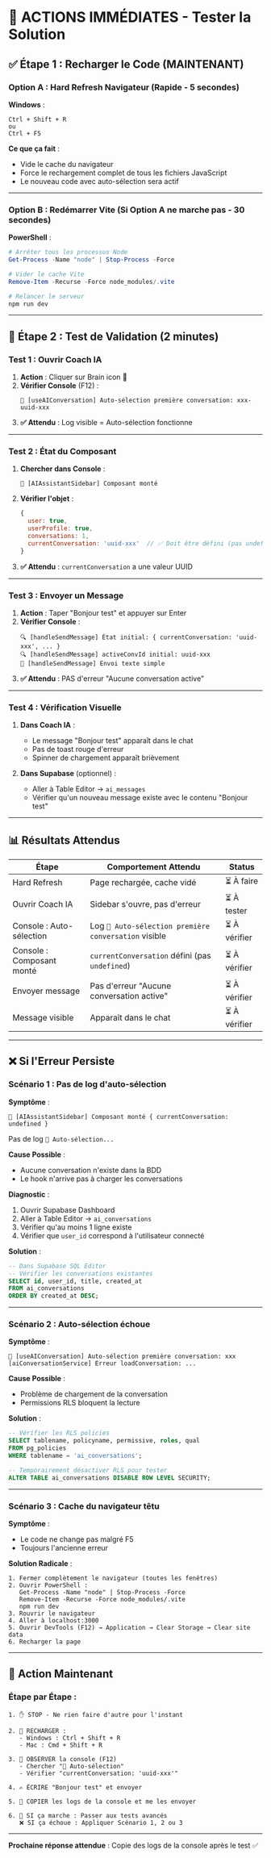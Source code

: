 # 🔄 ACTIONS IMMÉDIATES - Tester la Solution

## ✅ Étape 1 : Recharger le Code (MAINTENANT)

### **Option A : Hard Refresh Navigateur** (Rapide - 5 secondes)

**Windows** :
```
Ctrl + Shift + R
ou
Ctrl + F5
```

**Ce que ça fait** :
- Vide le cache du navigateur
- Force le rechargement complet de tous les fichiers JavaScript
- Le nouveau code avec auto-sélection sera actif

---

### **Option B : Redémarrer Vite** (Si Option A ne marche pas - 30 secondes)

**PowerShell** :
```powershell
# Arrêter tous les processus Node
Get-Process -Name "node" | Stop-Process -Force

# Vider le cache Vite
Remove-Item -Recurse -Force node_modules/.vite

# Relancer le serveur
npm run dev
```

---

## 🧪 Étape 2 : Test de Validation (2 minutes)

### **Test 1 : Ouvrir Coach IA**

1. **Action** : Cliquer sur Brain icon 🧠
2. **Vérifier Console** (F12) :
   ```
   📌 [useAIConversation] Auto-sélection première conversation: xxx-uuid-xxx
   ```
3. **✅ Attendu** : Log visible = Auto-sélection fonctionne

---

### **Test 2 : État du Composant**

1. **Chercher dans Console** :
   ```
   🤖 [AIAssistantSidebar] Composant monté
   ```
2. **Vérifier l'objet** :
   ```javascript
   {
     user: true,
     userProfile: true,
     conversations: 1,
     currentConversation: 'uuid-xxx'  // ✅ Doit être défini (pas undefined)
   }
   ```
3. **✅ Attendu** : `currentConversation` a une valeur UUID

---

### **Test 3 : Envoyer un Message**

1. **Action** : Taper "Bonjour test" et appuyer sur Enter
2. **Vérifier Console** :
   ```
   🔍 [handleSendMessage] État initial: { currentConversation: 'uuid-xxx', ... }
   🔍 [handleSendMessage] activeConvId initial: uuid-xxx
   💬 [handleSendMessage] Envoi texte simple
   ```
3. **✅ Attendu** : PAS d'erreur "Aucune conversation active"

---

### **Test 4 : Vérification Visuelle**

1. **Dans Coach IA** :
   - Le message "Bonjour test" apparaît dans le chat
   - Pas de toast rouge d'erreur
   - Spinner de chargement apparaît brièvement

2. **Dans Supabase** (optionnel) :
   - Aller à Table Editor → `ai_messages`
   - Vérifier qu'un nouveau message existe avec le contenu "Bonjour test"

---

## 📊 Résultats Attendus

| Étape | Comportement Attendu | Status |
|-------|---------------------|--------|
| Hard Refresh | Page rechargée, cache vidé | ⏳ À faire |
| Ouvrir Coach IA | Sidebar s'ouvre, pas d'erreur | ⏳ À tester |
| Console : Auto-sélection | Log `📌 Auto-sélection première conversation` visible | ⏳ À vérifier |
| Console : Composant monté | `currentConversation` défini (pas `undefined`) | ⏳ À vérifier |
| Envoyer message | Pas d'erreur "Aucune conversation active" | ⏳ À vérifier |
| Message visible | Apparaît dans le chat | ⏳ À vérifier |

---

## ❌ Si l'Erreur Persiste

### **Scénario 1 : Pas de log d'auto-sélection**

**Symptôme** :
```
🤖 [AIAssistantSidebar] Composant monté { currentConversation: undefined }
```
Pas de log `📌 Auto-sélection...`

**Cause Possible** :
- Aucune conversation n'existe dans la BDD
- Le hook n'arrive pas à charger les conversations

**Diagnostic** :
1. Ouvrir Supabase Dashboard
2. Aller à Table Editor → `ai_conversations`
3. Vérifier qu'au moins 1 ligne existe
4. Vérifier que `user_id` correspond à l'utilisateur connecté

**Solution** :
```sql
-- Dans Supabase SQL Editor
-- Vérifier les conversations existantes
SELECT id, user_id, title, created_at 
FROM ai_conversations 
ORDER BY created_at DESC;
```

---

### **Scénario 2 : Auto-sélection échoue**

**Symptôme** :
```
📌 [useAIConversation] Auto-sélection première conversation: xxx
[aiConversationService] Erreur loadConversation: ...
```

**Cause Possible** :
- Problème de chargement de la conversation
- Permissions RLS bloquent la lecture

**Solution** :
```sql
-- Vérifier les RLS policies
SELECT tablename, policyname, permissive, roles, qual 
FROM pg_policies 
WHERE tablename = 'ai_conversations';

-- Temporairement désactiver RLS pour tester
ALTER TABLE ai_conversations DISABLE ROW LEVEL SECURITY;
```

---

### **Scénario 3 : Cache du navigateur têtu**

**Symptôme** :
- Le code ne change pas malgré F5
- Toujours l'ancienne erreur

**Solution Radicale** :
```
1. Fermer complètement le navigateur (toutes les fenêtres)
2. Ouvrir PowerShell :
   Get-Process -Name "node" | Stop-Process -Force
   Remove-Item -Recurse -Force node_modules/.vite
   npm run dev
3. Rouvrir le navigateur
4. Aller à localhost:3000
5. Ouvrir DevTools (F12) → Application → Clear Storage → Clear site data
6. Recharger la page
```

---

## 🎯 Action Maintenant

### **Étape par Étape** :

```
1. ✋ STOP - Ne rien faire d'autre pour l'instant

2. 🔄 RECHARGER :
   - Windows : Ctrl + Shift + R
   - Mac : Cmd + Shift + R

3. 👀 OBSERVER la console (F12)
   - Chercher "📌 Auto-sélection"
   - Vérifier "currentConversation: 'uuid-xxx'"

4. ✍️ ÉCRIRE "Bonjour test" et envoyer

5. 📝 COPIER les logs de la console et me les envoyer

6. 🎉 SI ça marche : Passer aux tests avancés
   ❌ SI ça échoue : Appliquer Scénario 1, 2 ou 3
```

---

**Prochaine réponse attendue** : Copie des logs de la console après le test ✅
